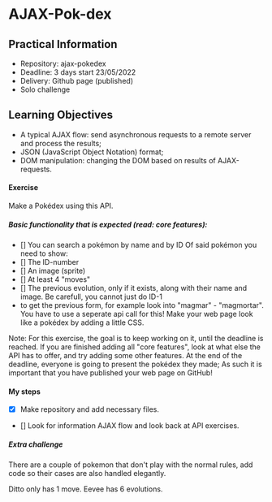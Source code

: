 # AJAX-Pok-dex

## Practical Information
- Repository: ajax-pokedex
- Deadline: 3 days start 23/05/2022
- Delivery: Github page (published)
- Solo challenge

## Learning Objectives
- A typical AJAX flow: send asynchronous requests to a remote server and process the results;
- JSON (JavaScript Object Notation) format;
- DOM manipulation: changing the DOM based on results of AJAX-requests.

#### Exercise
Make a Pokédex using this API.

##### Basic functionality that is expected (read: core features):
- [] You can search a pokémon by name and by ID
Of said pokémon you need to show:
- [] The ID-number
- [] An image (sprite)
- [] At least 4 "moves"
- [] The previous evolution, only if it exists, along with their name and image. Be carefull, you cannot just do ID-1 
- to get the previous form, for example look into "magmar" - "magmortar". You have to use a seperate api call for this!
Make your web page look like a pokédex by adding a little CSS.

Note: For this exercise, the goal is to keep working on it, until the deadline is reached. If you are finished adding 
all "core features", look at what else the API has to offer, and try adding some other features. At the end of the 
deadline, everyone is going to present the pokédex they made; As such it is important that you have published your 
web page on GitHub!

#### My steps
- [x] Make repository and add necessary files.
- [] Look for information AJAX flow and look back at API exercises.  









##### Extra challenge

There are a couple of pokemon that don't play with the normal rules, add code so their cases are also handled elegantly.

Ditto only has 1 move.
Eevee has 6 evolutions.